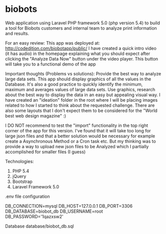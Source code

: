 # biobots
Web application using Laravel PHP framework 5.0 (php version 5.4) to build a tool for Biobots customers and internal team to analyze print information and results. 

For an easy review: 
This app was deployed at: http://codedition.com/biobotapp/public/
I have created a quick intro video (it has audio) in the homepage explaining what you should expect after clicking the "Analyze Data Now" button under the video player. This button will take you to a functional demo of the app

Important thoughts (Problems vs solutions): 
Provide the best way to analyze large data sets. This app should display graphics of all the values in the Database. It's also a good practice to quickly identify the minimum, maximum and averages values of large data sets. Use graphics, research about the best way to display the data in an easy but appealing visual way. I have created an "ideation" folder in the root where I will be placing images related to how I started to think about the requested challenge. There are also some layouts that I don't expect them to be considered for the "World best web design magazine" :)

I DO NOT recommend to test the "import" functionality in the top right corner of the app for this version. I've found that it will take too long for large json files and that a better solution would be necessary for example create a Asynchronous Method or a Cron task etc. But my thinking was to provide a way to upload new json files to be Analyzed which I partially accomplished for smaller files (I guess)

Technologies: 
1. PHP 5.4 
2. jQuery 
3. Bootstrap 
4. Laravel Framework 5.0

.env file configuration

DB_CONNECTION=mysql 
DB_HOST=127.0.0.1 
DB_PORT=3306 
DB_DATABASE=biobot_db 
DB_USERNAME=root 
DB_PASSWORD='1qazxsw2'

Database database/biobot_db.sql


